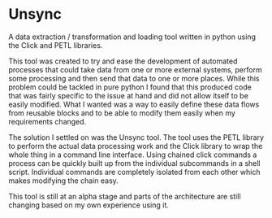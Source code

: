 # Unsync
A data extraction / transformation and loading tool written in python using the Click and PETL libraries.

This tool was created to try and ease the development of automated processes that could take data from one or more external systems, perform some processing and then send that data to one or more places.
While this problem could be tackled in pure python I found that this produced code that was fairly specific to the issue at hand and did not allow itself to be easily modified. What I wanted was a way to easily define these data flows from reusable blocks and to be able to modify them easily when my requirements changed.

The solution I settled on was the Unsync tool. The tool uses the PETL library to perform the actual data processing work and the Click library to wrap the whole thing in a command line interface. Using chained click commands a process can be quickly built up from the individual subcommands in a shell script. Individual commands are completely isolated from each other which makes modifying the chain easy.

This tool is still at an alpha stage and parts of the architecture are still changing based on my own experience using it.

